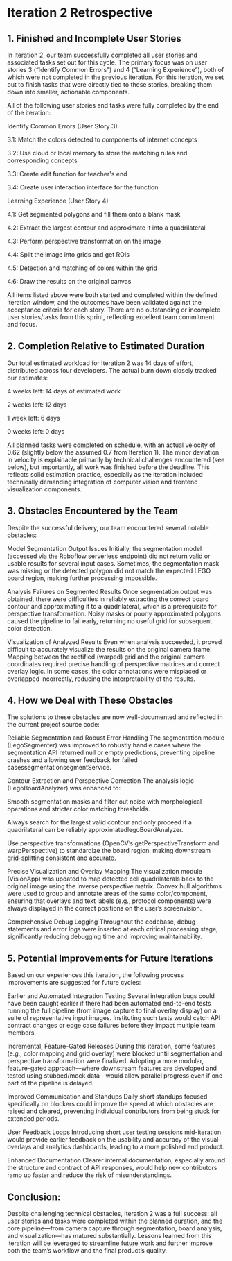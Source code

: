 # Iteration 2 Retrospective  
## 1. Finished and Incomplete User Stories  
In Iteration 2, our team successfully completed all user stories and associated tasks set out for this cycle. The primary focus was on user stories 3 (“Identify Common Errors”) and 4 (“Learning Experience”), both of which were not completed in the previous iteration. For this iteration, we set out to finish tasks that were directly tied to these stories, breaking them down into smaller, actionable components.  

All of the following user stories and tasks were fully completed by the end of the iteration:

Identify Common Errors (User Story 3)

3.1: Match the colors detected to components of internet concepts

3.2: Use cloud or local memory to store the matching rules and corresponding concepts

3.3: Create edit function for teacher's end

3.4: Create user interaction interface for the function

Learning Experience (User Story 4)

4.1: Get segmented polygons and fill them onto a blank mask

4.2: Extract the largest contour and approximate it into a quadrilateral

4.3: Perform perspective transformation on the image

4.4: Split the image into grids and get ROIs

4.5: Detection and matching of colors within the grid

4.6: Draw the results on the original canvas

All items listed above were both started and completed within the defined iteration window, and the outcomes have been validated against the acceptance criteria for each story. There are no outstanding or incomplete user stories/tasks from this sprint, reflecting excellent team commitment and focus.

## 2. Completion Relative to Estimated Duration
Our total estimated workload for Iteration 2 was 14 days of effort, distributed across four developers. The actual burn down closely tracked our estimates:

4 weeks left: 14 days of estimated work

2 weeks left: 12 days

1 week left: 6 days

0 weeks left: 0 days

All planned tasks were completed on schedule, with an actual velocity of 0.62 (slightly below the assumed 0.7 from Iteration 1). The minor deviation in velocity is explainable primarily by technical challenges encountered (see below), but importantly, all work was finished before the deadline. This reflects solid estimation practice, especially as the iteration included technically demanding integration of computer vision and frontend visualization components.

## 3. Obstacles Encountered by the Team
Despite the successful delivery, our team encountered several notable obstacles:

Model Segmentation Output Issues
Initially, the segmentation model (accessed via the Roboflow serverless endpoint) did not return valid or usable results for several input cases. Sometimes, the segmentation mask was missing or the detected polygon did not match the expected LEGO board region, making further processing impossible.

Analysis Failures on Segmented Results
Once segmentation output was obtained, there were difficulties in reliably extracting the correct board contour and approximating it to a quadrilateral, which is a prerequisite for perspective transformation. Noisy masks or poorly approximated polygons caused the pipeline to fail early, returning no useful grid for subsequent color detection.

Visualization of Analyzed Results
Even when analysis succeeded, it proved difficult to accurately visualize the results on the original camera frame. Mapping between the rectified (warped) grid and the original camera coordinates required precise handling of perspective matrices and correct overlay logic. In some cases, the color annotations were misplaced or overlapped incorrectly, reducing the interpretability of the results.

## 4. How we Deal with These Obstacles
The solutions to these obstacles are now well-documented and reflected in the current project source code:

Reliable Segmentation and Robust Error Handling
The segmentation module (LegoSegmenter) was improved to robustly handle cases where the segmentation API returned null or empty predictions, preventing pipeline crashes and allowing user feedback for failed casessegmentationsegmentService.

Contour Extraction and Perspective Correction
The analysis logic (LegoBoardAnalyzer) was enhanced to:

Smooth segmentation masks and filter out noise with morphological operations and stricter color matching thresholds.

Always search for the largest valid contour and only proceed if a quadrilateral can be reliably approximatedlegoBoardAnalyzer.

Use perspective transformations (OpenCV’s getPerspectiveTransform and warpPerspective) to standardize the board region, making downstream grid-splitting consistent and accurate.

Precise Visualization and Overlay Mapping
The visualization module (VisionApp) was updated to map detected cell quadrilaterals back to the original image using the inverse perspective matrix. Convex hull algorithms were used to group and annotate areas of the same color/component, ensuring that overlays and text labels (e.g., protocol components) were always displayed in the correct positions on the user’s screenvision.

Comprehensive Debug Logging
Throughout the codebase, debug statements and error logs were inserted at each critical processing stage, significantly reducing debugging time and improving maintainability.

## 5. Potential Improvements for Future Iterations
Based on our experiences this iteration, the following process improvements are suggested for future cycles:

Earlier and Automated Integration Testing
Several integration bugs could have been caught earlier if there had been automated end-to-end tests running the full pipeline (from image capture to final overlay display) on a suite of representative input images. Instituting such tests would catch API contract changes or edge case failures before they impact multiple team members.

Incremental, Feature-Gated Releases
During this iteration, some features (e.g., color mapping and grid overlay) were blocked until segmentation and perspective transformation were finalized. Adopting a more modular, feature-gated approach—where downstream features are developed and tested using stubbed/mock data—would allow parallel progress even if one part of the pipeline is delayed.

Improved Communication and Standups
Daily short standups focused specifically on blockers could improve the speed at which obstacles are raised and cleared, preventing individual contributors from being stuck for extended periods.

User Feedback Loops
Introducing short user testing sessions mid-iteration would provide earlier feedback on the usability and accuracy of the visual overlays and analytics dashboards, leading to a more polished end product.

Enhanced Documentation
Clearer internal documentation, especially around the structure and contract of API responses, would help new contributors ramp up faster and reduce the risk of misunderstandings.

## Conclusion:
Despite challenging technical obstacles, Iteration 2 was a full success: all user stories and tasks were completed within the planned duration, and the core pipeline—from camera capture through segmentation, board analysis, and visualization—has matured substantially. Lessons learned from this iteration will be leveraged to streamline future work and further improve both the team’s workflow and the final product’s quality.
